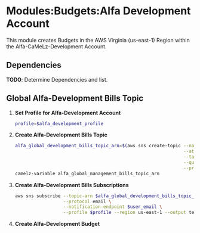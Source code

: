 # Modules:Budgets:Alfa Development Account

This module creates Budgets in the AWS Virginia (us-east-1) Region within the
Alfa-CaMeLz-Development Account.

## Dependencies

**TODO**: Determine Dependencies and list.

## Global Alfa-Development Bills Topic

1. **Set Profile for Alfa-Development Account**

    ```bash
    profile=$alfa_development_profile
    ```

1. **Create Alfa-Development Bills Topic**

    ```bash
    alfa_global_development_bills_topic_arn=$(aws sns create-topic --name Bills \
                                                                   --attributes "DisplayName=ALFD Bills" \
                                                                   --tags Key=Name,Value=Alfa-Development-Bills-Topic Key=Company,Value=Alfa Key=Environment,Value=Development \
                                                                   --query 'TopicArn' \
                                                                   --profile $profile --region us-east-1 --output text)
    camelz-variable alfa_global_management_bills_topic_arn
    ```

1. **Create Alfa-Development Bills Subscriptions**

    ```bash
    aws sns subscribe --topic-arn $alfa_global_development_bills_topic_arn \
                      --protocol email \
                      --notification-endpoint $user_email \
                      --profile $profile --region us-east-1 --output text
    ```

1. **Create Alfa-Development Budget**
